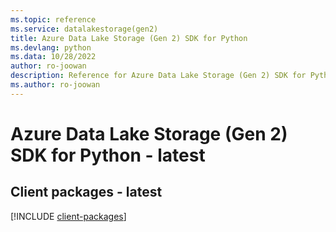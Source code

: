 ```yaml
---
ms.topic: reference
ms.service: datalakestorage(gen2)
title: Azure Data Lake Storage (Gen 2) SDK for Python
ms.devlang: python
ms.data: 10/28/2022
author: ro-joowan
description: Reference for Azure Data Lake Storage (Gen 2) SDK for Python
ms.author: ro-joowan
---
```

# Azure Data Lake Storage (Gen 2) SDK for Python - latest

## Client packages - latest
[!INCLUDE [client-packages](data-lake-storage-(gen-2)-client-index.md)]